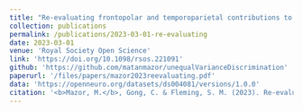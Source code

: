```yaml
---
title: "Re-evaluating frontopolar and temporoparietal contributions to detection and discrimination confidence"
collection: publications
permalink: /publications/2023-03-01-re-evaluating
date: 2023-03-01
venue: 'Royal Society Open Science'
link: 'https://doi.org/10.1098/rsos.221091'
github: 'https://github.com/matanmazor/unequalVarianceDiscrimination'
paperurl: '/files/papers/mazor2023reevaluating.pdf'
data: 'https://openneuro.org/datasets/ds004081/versions/1.0.0'
citation: '<b>Mazor, M.</b>, Gong, C. & Fleming, S. M. (2023). Re-evaluating frontopolar and temporoparietal contributions to detection and discrimination confidence. <i>Royal Society Open Science</i>'
---
```

